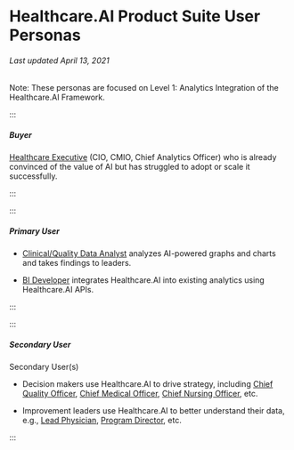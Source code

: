 # Healthcare.AI Product Suite User Personas

###### Last updated April 13, 2021

Note: These personas are focused on Level 1: Analytics Integration of the Healthcare.AI Framework.  

:::

##### Buyer

[Healthcare Executive](/content/personas/healthcare-executive) (CIO, CMIO, Chief Analytics Officer) who is already convinced of the value of AI but has struggled to adopt or scale it successfully. 

:::

:::

##### Primary User

- [Clinical/Quality Data Analyst](/content/personas/clinical-quality-data-analyst) analyzes AI-powered graphs and charts and takes findings to leaders.

- [BI Developer](/content/personas/bi-developer) integrates Healthcare.AI into existing analytics using Healthcare.AI APIs.


:::

:::

##### Secondary User

Secondary User(s) 

- Decision makers use Healthcare.AI to drive strategy, including [Chief Quality Officer](/content/personas/chief-quality-officer), [Chief Medical Officer](/content/personas/healthcare-executive), [Chief Nursing Officer](/content/personas/healthcare-executive), etc. 

- Improvement leaders use Healthcare.AI to better understand their data, e.g., [Lead Physician](/content/personas/lead-physician), [Program Director](/content/personas/program-director), etc.

:::

